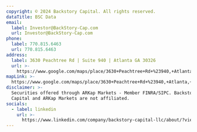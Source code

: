 ```yaml
---
copyright: © 2024 Backstory Capital. All rights reserved.
dataTitle: BSC Data
email:
  label: Investor@BackStory-Cap.com
  url: Investor@BackStory-Cap.com
phone:
  label: 770.815.6463
  url: 770.815.6463
address:
  label: 3630 Peachtree Rd | Suite 940 | Atlanta GA 30326
  url: >-
    https://www.google.com/maps/place/3630+Peachtree+Rd+%23940,+Atlanta,+GA+30342
mapLink: >-
  https://www.google.com/maps/place/3630+Peachtree+Rd+%23940,+Atlanta,+GA+30342/@33.8543405,-84.3583364,17z/data=!3m1!4b1!4m5!3m4!1s0x88f50f53c9d3677b:0x8dd4925ccd5ec805!8m2!3d33.8543405!4d-84.3583364?entry=ttu&g_ep=EgoyMDI1MDQzMC4xIKXMDSoJLDEwMjExNDU1SAFQAw%3D%3D
disclaimer: >-
  Securities offered through ARKap Markets - Member FINRA/SIPC. Backstory
  Capital and ARKap Markets are not affiliated.
socials:
  - label: linkedin
    url: >-
      https://www.linkedin.com/company/backstory-capital-llc/about/?viewAsMember=true
---
```


